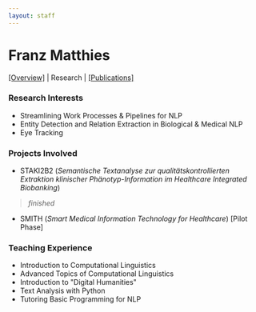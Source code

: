 ```yaml
---
layout: staff
---
```


# Franz Matthies

[[Overview]](https://julielab.github.io/web/staff/Matthies/Franz+Matthies.html) | 
Research | 
[[Publications]](https://julielab.github.io/web/staff/Matthies/publication.html)

### Research Interests
* Streamlining Work Processes & Pipelines for NLP
* Entity Detection and Relation Extraction in Biological & Medical NLP
* Eye Tracking

### Projects Involved
* STAKI2B2 (*Semantische Textanalyse zur qualitätskontrollierten Extraktion klinischer Phänotyp-Information im Healthcare Integrated Biobanking*)
> *finished*
  * SMITH (*Smart Medical Information Technology for Healthcare*) [Pilot Phase]

### Teaching Experience
* Introduction to Computational Linguistics
* Advanced Topics of Computational Linguistics
* Introduction to "Digital Humanities"
* Text Analysis with Python
* Tutoring Basic Programming for NLP

